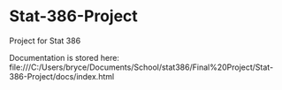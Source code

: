 # Stat-386-Project
Project for Stat 386

Documentation is stored here:
file:///C:/Users/bryce/Documents/School/stat386/Final%20Project/Stat-386-Project/docs/index.html
